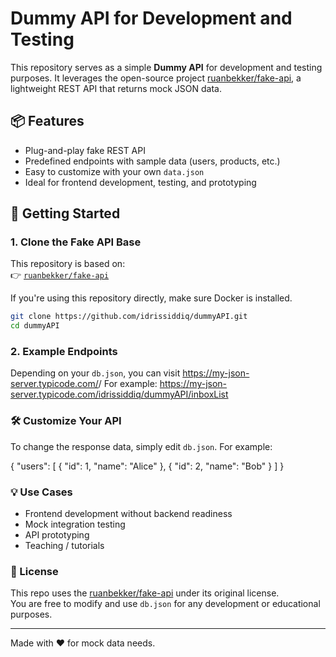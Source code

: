 # Dummy API for Development and Testing

This repository serves as a simple **Dummy API** for development and testing purposes. It leverages the open-source project [ruanbekker/fake-api](https://github.com/ruanbekker/fake-api), a lightweight REST API that returns mock JSON data.

## 📦 Features

- Plug-and-play fake REST API
- Predefined endpoints with sample data (users, products, etc.)
- Easy to customize with your own `data.json`
- Ideal for frontend development, testing, and prototyping

## 🚀 Getting Started

### 1. Clone the Fake API Base

This repository is based on:  
👉 [`ruanbekker/fake-api`](https://github.com/ruanbekker/fake-api)

If you're using this repository directly, make sure Docker is installed.

```bash
git clone https://github.com/idrissiddiq/dummyAPI.git
cd dummyAPI
```

### 2. Example Endpoints

Depending on your `db.json`, you can visit https://my-json-server.typicode.com/<your-username>/<your-repo>
For example: https://my-json-server.typicode.com/idrissiddiq/dummyAPI/inboxList

### 🛠️ Customize Your API

To change the response data, simply edit `db.json`. For example:

{
  "users": [
    { "id": 1, "name": "Alice" },
    { "id": 2, "name": "Bob" }
  ]
}

### 💡 Use Cases

- Frontend development without backend readiness
- Mock integration testing
- API prototyping
- Teaching / tutorials

### 📄 License

This repo uses the [ruanbekker/fake-api](https://github.com/ruanbekker/fake-api) under its original license.  
You are free to modify and use `db.json` for any development or educational purposes.

---

Made with ❤️ for mock data needs.


